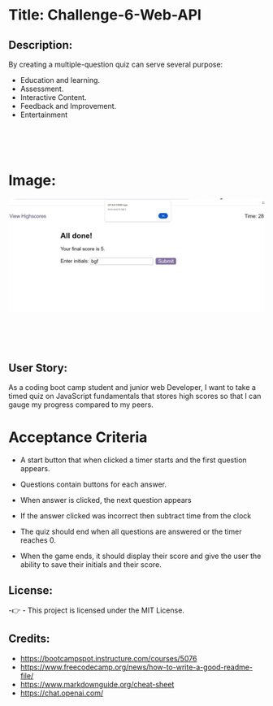 # Title: Challenge-6-Web-API

## Description:

By creating a multiple-question quiz can serve several purpose:
- Education and learning.
- Assessment.
- Interactive Content.
- Feedback and Improvement.
- Entertainment
<br>

<br>

<br>

   # Image:

![schreenShot of the Quiz web browser](./Screenshort/ScreenShot-2.jpg)

<br>
<br>
<br>





## User Story:
As a  coding boot camp student and junior web Developer, I want to take a timed quiz on JavaScript fundamentals that stores high scores so that I can gauge my progress compared to my peers.

# Acceptance Criteria

   - A start button that when clicked a timer starts and the first question appears.
 
   - Questions contain buttons for each answer.
  
   - When answer is clicked, the next question appears
   
   - If the answer clicked was incorrect then subtract time from the clock

  - The quiz should end when all questions are answered or the timer reaches 0.

  - When the game ends, it should display their score and give the user the ability to save their initials and their score.


  ## License:<br>

-👉 - This project is licensed under the MIT License.



## Credits:<br>
- https://bootcampspot.instructure.com/courses/5076<br>
- https://www.freecodecamp.org/news/how-to-write-a-good-readme-file/<br>
- https://www.markdownguide.org/cheat-sheet<br>
- https://chat.openai.com/

